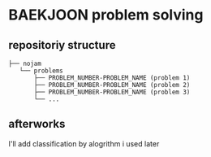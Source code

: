 # BAEKJOON problem solving

## repositoriy structure

```
├── nojam
   └── problems
       ├── PROBLEM_NUMBER-PROBLEM_NAME (problem 1)
       ├── PROBLEM_NUMBER-PROBLEM_NAME (problem 2)
       ├── PROBLEM_NUMBER-PROBLEM_NAME (problem 3)
       └── ...
```

## afterworks

I'll add classification by alogrithm i used later